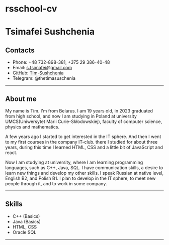 # rsschool-cv
# Tsimafei Sushchenia

## **Contacts**

* Phone: +48 732-898-381, +375 29 386-40-48
* Email: s.tsimafei@gmail.com
* GitHub: [Tim-Sushchenia](https://github.com/Tim-Sushchenia)
* Telegram: @thetimasuschenia

---

## **About me**
My name is Tim. I'm from Belarus. I am 19 years old, in 2023 graduated from high school, and now I am studying in Poland at university UMCS(Uniwersytet Marii Curie-Skłodowskiej), faculty of computer science, physics and mathematics. 

A few years ago I started to get interested in the IT sphere. And then I went to my first courses in the company IT-club. there I studied for about three years, during this time I learned HTML, CSS and a little bit of JavaScript and react. 

Now I am studying at university, where I am learning programming languages, such as C++, Java, SQL. I have communication skills, a desire to learn new things and develop my other skills. I speak Russian at native level, English B2, and Polish B1. I plan to develop in the IT sphere, to meet new people through it, and to work in some company. 

---

## **Skills**
* C++ (Basics)
* Java (Basics)
* HTML, CSS
* Oracle SQL

---

